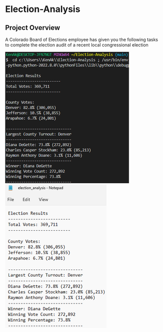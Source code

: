 # Election-Analysis

## Project Overview
A Colorado Board of Elections employee has given you the following tasks to complete the election audit of a recent local congressional election

![Election-Analysis_display_on_Terminal](Resources/Election-Analysis_display_on_Terminal.png)
![Election-Analysis_output_in_text_file](Resources/Election-Analysis_output_in_text_file.png)
